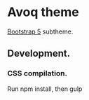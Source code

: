 # Avoq theme

[Bootstrap 5](https://www.drupal.org/project/bootstrap5) subtheme.

## Development.

### CSS compilation.

Run npm install, then gulp
